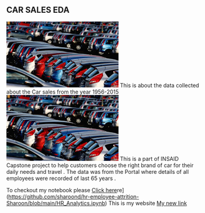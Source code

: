 ## CAR SALES EDA

![enter image description here](https://github.com/sharoond/EDA-CAR-SALES/blob/main/Car-Sales-Representation.jpg?raw=true)
This is about the data collected about the Car sales from the year 1956-2015
![enter image description here](https://github.com/sharoond/EDA-CAR-SALES/blob/main/Car-Sales-Representation.jpg)
This is a part of INSAID Capstone  project to help customers choose the right brand of car for their daily needs and travel  . The data was from the Portal where details of all employees were recorded of last 65 years .


To checkout my notebook please [Click here](https://github.com/sharoond/EDA-CAR-SALES/blob/main/Car-sales-data-sd6436@gmail.com%20-%20Copy.ipynb)re](https://github.com/sharoond/hr-employee-attrition-Sharoon/blob/main/HR_Analytics.ipynb) 
This is my website [My new link](https://www.insaid.co)
